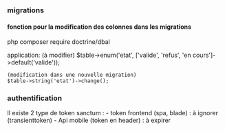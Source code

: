 ###     migrations
####     fonction pour la modification des colonnes dans les migrations

php
    composer require doctrine/dbal

application:
    (à modifier)
    $table->enum('etat', ['valide', 'refus', 'en cours']->default('valide'));

    (modification dans une nouvelle migration)
    $table->string('etat')->change();

###     authentification

Il existe 2 type de token sanctum :
    - token frontend (spa, blade) : à ignorer (transienttoken)
    - Api mobile (token en header) : à expirer